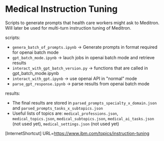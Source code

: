 # Medical Instruction Tuning

Scripts to generate prompts that health care workers might ask to Meditron. Will later be used for multi-turn instruction tuning of Meditron.

scripts:
* `genera_batch_of_prompts.ipynb` -> Generate prompts in format required for openai batch mode
* `gpt_batch_mode.ipynb` -> lauch jobs in openai batch mode and retrieve results
* `interact_with_gpt_batch_version.py` -> functions that are called in gpt_batch_mode.ipynb
* `interact_with_gpt.ipynb` -> use openai API in "normal" mode
* `parse_gpt_response.ipynb` -> parse results from openai batch mode

results:
* The final results are stored in `parsed_prompts_specialty_x_domain.json` and `parsed_prompts_tasks_x_subtopics.json`
* Useful lists of topics are: `medical_professions.json`, `medical_topics.json`, `medical_subtopics.json`, `medical_ai_tasks.json` (not used yet), `medical_settings.json` (not used yet)

[InternetShortcut]
URL=https://www.ibm.com/topics/instruction-tuning
